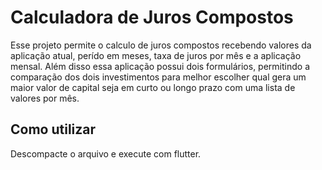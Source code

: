 # Calculadora de Juros Compostos

Esse projeto permite o calculo de juros compostos recebendo valores da aplicação atual, perído em meses, taxa de juros por mês e a aplicação mensal.
Além disso essa aplicação possui dois formulários, permitindo a comparação dos dois investimentos para melhor escolher qual gera um maior valor de capital seja em curto ou longo prazo com uma lista de valores por mês.

## Como utilizar

Descompacte o arquivo e execute com flutter.
